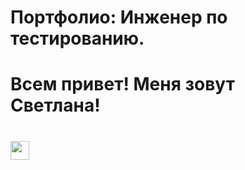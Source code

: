 # Портфолио: Инженер по тестированию.
  # Всем привет! Меня зовут Светлана!
<h1>
<img src="https://media.giphy.com/media/v1.Y2lkPTc5MGI3NjExYXljNzdxamJkc211NWVkZ2czNmU5eXUyYmdkMnRrZzJicmEydzNkbCZlcD12MV9pbnRlcm5hbF9naWZfYnlfaWQmY3Q9cw/hvRJCLFzcasrR4ia7z/giphy.gif"width="30px"/>
</h1>
